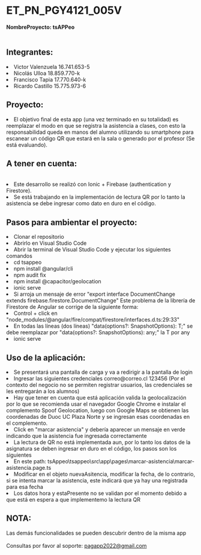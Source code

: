 # ET_PN_PGY4121_005V

**NombreProyecto: tsAPPeo**<br/><br/>
## Integrantes:
<li/>Victor Valenzuela 16.741.653-5<br/>
<li/>Nicolás Ulloa 18.859.770-k<br/>
<li/>Francisco Tapia 17.770.640-k<br/>
<li/>Ricardo Castillo 15.775.973-6<br/>

## Proyecto:<br/>
<li/>El objetivo final de esta app (una vez terminado en su totalidad) es reemplazar el modo en que se registra la asistencia a clases, con esto la responsabilidad queda en manos del alumno utilizando su smartphone para escanear un código QR que estará en la sala o generado por el profesor (Se está evaluando).

## A tener en cuenta:
<br/>
<li/>Este desarrollo se realizó con Ionic + Firebase (authentication y Firestore).
<li/>Se está trabajando en la implementación de lectura QR por lo tanto la asistencia se debe ingresar como dato en duro en el código.<br/>

## Pasos para ambientar el proyecto: <br/>
<li/>Clonar el repositorio
<li/>Abrirlo en Visual Studio Code
<li/>Abrir la terminal de Visual Studio Code y ejecutar los siguientes comandos
<li/>cd tsappeo
<li/>npm install @angular/cli
<li/>npm audit fix
<li/>npm install @capacitor/geolocation
<li/>ionic serve
<li/>Si arroja un mensaje de error "export interface DocumentChange<T> extends firebase.firestore.DocumentChange" Este problema de la librería de Firestore de Angular se corrige de la siguiente forma:
<li/>Control + click en "node_modules/@angular/fire/compat/firestore/interfaces.d.ts:29:33"
<li/>En todas las líneas (dos líneas) "data(options?: SnapshotOptions): T;" se debe reemplazar por "data(options?: SnapshotOptions): any;" la T por any
<li/>ionic serve <br/>
  
## Uso de la aplicación: <br/>
<li/>Se presentará una pantalla de carga y va a redirigir a la pantalla de login
<li/>Ingresar las siguientes credenciales correo@correo.cl 123456  (Por el contexto del negocio no se permiten registrar usuarios, las credenciales se les entregarán a los alumnos)
<li/>Hay que tener en cuenta que está aplicación valida la geolocalización por lo que se recomienda usar el navegador Google Chrome e instalar el complemento Spoof Geolocation, luego con Google Maps se obtienen las coordenadas de Duoc UC Plaza Norte y se ingresan esas coordenadas en el complemento.
<li/>Click en "marcar asistencia" y debería aparecer un mensaje en verde indicando que la asistencia fue ingresada correctamente
<li/>La lectura de QR no está implementada aun, por lo tanto los datos de la asignatura se deben ingresar en duro en el código, los pasos son los siguientes
<li/>En este path: tsAppeo\tsappeo\src\app\pages\marcar-asistencia\marcar-asistencia.page.ts
<li/>Modificar en el objeto nuevaAsitencia, modificar la fecha, de lo contrario, si se intenta marcar la asistencia, este indicará que ya hay una registrada para esa fecha
<li/>Los datos hora y estaPresente no se validan por el momento debido a que está en espera a que implementemo la lectura QR <br/>

## NOTA:
Las demás funcionalidades se pueden descubrir dentro de la misma app<br/>
<br/>
Consultas por favor al soporte: pagapp2022@gmail.com


